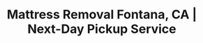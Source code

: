 ---
layout: location.njk
title: "Mattress Removal Fontana, CA | Next-Day Pickup Service"
permalink: /mattress-removal/california/san-bernardino/fontana/
description: "Professional mattress removal in Fontana, California. Licensed pickup service for residents in San Bernardino County's logistics hub. Eco-friendly disposal. Call 720-263-6094."
keywords: ["mattress removal Fontana CA", "mattress disposal Fontana California", "Fontana mattress pickup", "San Bernardino County mattress removal"]
city: "Fontana"
state: "California"
stateAbbr: "CA"
stateSlug: "california"
county: "San Bernardino"
parentMetro: "San Bernardino"
phone: "720-263-6094"
tier: 3
coordinates: 
  lat: 34.0922
  lng: -117.4353

# Service Area Coverage
serviceAreas:
  - name: "North Fontana"
    zip: "92336"
  - name: "Central Fontana"
    zip: "92335"
  - name: "South Fontana"
    zip: "92337"
  - name: "West Fontana"
    zip: "92316"

# Neighborhood Coverage
neighborhoods:
  - name: "Downtown Fontana"
    zipCodes: ["92335"]
  - name: "Central Fontana"
    zipCodes: ["92335"]
  - name: "North Fontana"
    zipCodes: ["92336"]
  - name: "Northgate"
    zipCodes: ["92336"]
  - name: "Hunter's Ridge"
    zipCodes: ["92336"]
  - name: "Sierra Lakes"
    zipCodes: ["92336"]
  - name: "Heritage Village"
    zipCodes: ["92335"]
  - name: "Morningstone"
    zipCodes: ["92335"]
  - name: "Rancho Fontana"
    zipCodes: ["92335"]
  - name: "South Park"
    zipCodes: ["92337"]
  - name: "Southridge"
    zipCodes: ["92337"]
  - name: "Empire Center"
    zipCodes: ["92337"]
  - name: "Bellgrove"
    zipCodes: ["92316"]
  - name: "West End"
    zipCodes: ["92316"]
  - name: "Walnut Village"
    zipCodes: ["92316"]
  - name: "Summit Heights"
    zipCodes: ["92336"]

# Pricing
pricing:
  startingPrice: "125"
  single: "125"
  queen: "155"
  king: "180"
  popular: "queen"

# Reviews
reviews:
  count: 94
  featured:
    - text: "Moving out of Hunter's Ridge required mattress pickup before the HOA deadline. Called on Thursday, they came Friday morning and handled everything perfectly. Great service in our newer development."
      author: "Maria S."
      neighborhood: "Hunter's Ridge"
    - text: "Our Heritage Village home has a narrow hallway upstairs. Team navigated it like pros and removed both mattresses without damaging walls. Professional crew, fair pricing."
      author: "Robert T."
      neighborhood: "Heritage Village"
    - text: "Needed quick removal from our Downtown Fontana apartment near the Auto Club Speedway. They worked around race weekend traffic and delivered exactly as promised. Highly recommend."
      author: "Carlos M."
      neighborhood: "Downtown Fontana"

# FAQs
faqs:
  - question: "How quickly can you pick up my mattress in Fontana?"
    answer: "We provide next-day pickup service throughout Fontana. Most appointments are available within 24-48 hours, even during busy periods around warehouse district shift changes."
    
  - question: "Do you service all Fontana neighborhoods?"
    answer: "Yes, we serve all Fontana areas including ZIP codes 92335, 92336, 92337, and 92316, from Hunter's Ridge developments to downtown near the former Kaiser Steel site."
    
  - question: "Can you navigate Fontana's warehouse district traffic?"
    answer: "Absolutely. Our team knows Fontana's logistics corridors and plans routes around peak trucking hours to ensure timely pickup without delays."
    
  - question: "What's included in your Fontana mattress removal?"
    answer: "Our service includes removal from any location in your home, proper handling for narrow hallways common in older areas, transportation, and certified disposal through licensed facilities."
    
  - question: "How much does mattress removal cost in Fontana?"
    answer: "Pricing starts at $125 for one piece, $155 for two pieces, and $180 for three pieces. We provide clear upfront pricing with no surprise fees."
    
  - question: "Do you accept payment on-site?"
    answer: "Yes, we accept cash, check, and all major credit cards. Payment is collected upon successful completion of service."
    
  - question: "Are you licensed for waste hauling in San Bernardino County?"
    answer: "Yes, we maintain all required San Bernardino County licenses and insurance for professional mattress removal services throughout the Fontana area."
    
  - question: "How are mattresses disposed of after pickup?"
    answer: "Mattresses are processed through California's Bye Bye Mattress recycling program, with materials diverted from San Bernardino County landfills for environmental compliance."

# Additional Template Variables
zipCodes: ["92335", "92336", "92337", "92316"]
recyclingPartners: ["Burrtec Waste Industries", "SA Recycling Fontana", "Bye Bye Mattress Program"]
localRegulations: "Fontana operates under San Bernardino County solid waste regulations with Burrtec Waste Industries providing residential service. The city requires mattress disposal through licensed haulers only, with curbside collection prohibited. As a designated AB 617 environmental justice community, Fontana has enhanced air quality monitoring affecting waste transport operations. The city's location in a CARB warehouse concentration region means stricter environmental compliance for all waste services, including documentation requirements for proper disposal chains."

# Page Content Variables
pageContent:
  heroDescription: "Professional mattress removal service in Fontana, California. Next-day pickup throughout San Bernardino County's logistics hub  Licensed team serving all Fontana neighborhoods from Hunter's Ridge to Downtown. Full environmental compliance with CARB regulations."
  
  aboutService: "Fontana's premier mattress removal service, serving the Inland Empire's logistics capital with specialized expertise since 2011. From historic neighborhoods near the former Kaiser Steel site to modern planned communities like Hunter's Ridge and Sierra Lakes, we provide expert mattress pickup throughout 16+ neighborhoods in the Fontana area. Our team understands the unique challenges of California's second-largest city in San Bernardino County - navigating heavy truck traffic from the warehouse district, coordinating with diverse residential communities, and maintaining strict environmental compliance under CARB's enhanced monitoring requirements. We work with local waste management partners including Burrtec Waste Industries and specialized recycling facilities to ensure responsible disposal while supporting Fontana's commitment to air quality improvement in this designated environmental justice community."
  
  serviceAreasIntro: "We provide comprehensive mattress pickup services throughout the greater Fontana area, covering all major neighborhoods from North Fontana's newer developments to established communities near Downtown:"
  
  regulationsCompliance: "Our service navigates Fontana's complex regulatory environment as both a CARB warehouse concentration region and AB 617 environmental justice community. With enhanced air quality monitoring affecting waste transport operations, we maintain strict compliance with San Bernardino County solid waste regulations and specialized documentation requirements for proper disposal chains. Our partnership with Burrtec Waste Industries ensures coordination with the city's residential waste program while meeting enhanced environmental standards that apply specifically to Fontana's logistics-heavy industrial base."
  
  environmentalImpact: "Fontana's designation as an AB 617 environmental justice community under CARB's enhanced monitoring makes responsible mattress disposal critical for local air quality goals. As home to California's largest concentration of logistics warehouses, the city generates significant waste from both residential turnover and commercial operations. Each mattress we process diverts approximately 40 pounds of materials from San Bernardino County landfills - steel springs are recycled at facilities like SA Recycling on Arrow Boulevard, foam becomes industrial applications, and textiles get processed through certified channels. This directly supports Fontana's compliance with CARB's zero-emission vehicle transition requirements while reducing diesel particulate matter that disproportionately impacts communities adjacent to the city's extensive warehouse operations."
  
  howItWorksScheduling: "Next-day slots available throughout Fontana. We coordinate timing around the city's heavy morning and evening trucking traffic patterns, ensuring efficient service to all neighborhoods from Northgate to Empire Center."
  
  howItWorksService: "Our licensed and insured team handles mattress removal from any location, including narrow hallways in Heritage Village homes, multi-story units in Hunter's Ridge developments, and older structures in Central Fontana. We navigate the city's logistics corridors efficiently while maintaining full environmental compliance."
  
  howItWorksDisposal: "Your mattress enters California's certified Bye Bye Mattress program through our partnership with local San Bernardino County facilities, ensuring materials are properly recycled and documented per enhanced environmental justice community requirements."
  
  sidebarStats:
    mattressesRemoved: "1,486"

# Nearby Cities (parent metro)
nearbyCities:
  - name: "San Bernardino"
    slug: "san-bernardino"
    isSuburb: false
  - name: "Ontario"
    slug: "ontario"
    isSuburb: true
  - name: "Rancho Cucamonga"
    slug: "rancho-cucamonga"
    isSuburb: true

# Schema structured data
schema:
  "@context": "https://schema.org"
  "@type": "LocalBusiness"
  "name": "A Bedder World Mattress Removal - Fontana"
  "description": "Professional mattress removal service in Fontana, California"
  "telephone": "720-263-6094"
  "address":
    "@type": "PostalAddress"
    "addressLocality": "Fontana"
    "addressRegion": "CA"
    "postalCode": "92335"
  "geo":
    "@type": "GeoCoordinates"
    "latitude": 34.0922
    "longitude": -117.4353
  "url": "https://abedderworld.com/mattress-removal/california/san-bernardino/fontana/"
  "areaServed":
    "@type": "City"
    "name": "Fontana"
    "state": "California"
  "serviceType": "Mattress Removal Service"
---